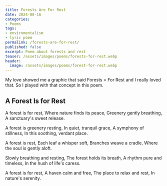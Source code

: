 ```yaml
---
title: Forests Are For Rest
date: 2024-08-16
categories:
- Poems
tags:
- enviromentalism
- lyric poem
permalink: /forests-are-for-rest/
published: false
excerpt: Poem about forests and rest
teaser: /assets/images/poems/forests-for-rest.webp
header:
  image: /assets/images/poems/forest-for-rest.webp
---
```

My love showed me a graphic that said Forests = For Rest and I really loved that. So I played with that concept in this poem.

## A Forest Is for Rest

A forest is for rest,
Where nature finds its peace,
Greenery gently breathing,
A sanctuary's sweet release.

A forest is greenery resting,
In quiet, tranquil grace,
A symphony of stillness,
In this soothing, verdant place.

A forest is rest,
Each leaf a whisper soft,
Branches weave a cradle,
Where the soul is gently aloft.

Slowly breathing and resting,
The forest holds its breath,
A rhythm pure and timeless,
In the hush of life's caress.

A forest is for rest,
A haven calm and free,
The place to relax and rest,
In nature's serenity.